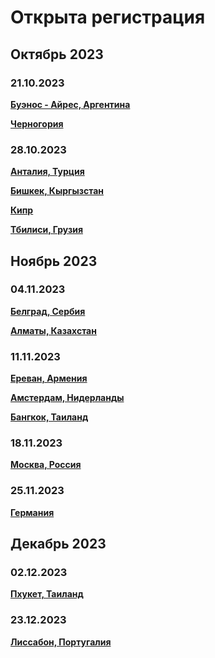 # Открыта регистрация

## Октябрь 2023

### 21.10.2023

**[Буэнос - Айрес, Аргентина](/./upcoming-events/argentina.md)**

**[Черногория](/./upcoming-events/montenegro.md)**

### 28.10.2023

**[Анталия, Турция](/./upcoming-events/Antalya-28.10.2023.md)**

**[Бишкек, Кыргызстан](/./upcoming-events/bishkek.md)**

**[Кипр](/./upcoming-events/cyprus.md)**

**[Тбилиси, Грузия](/./upcoming-events/tbilisi.md)**

## Ноябрь 2023

### 04.11.2023

**[Белград, Сербия](/./upcoming-events/Belgrade.md)**

**[Алматы, Казахстан](/./upcoming-events/almaty-04.11.2023.md)**

### 11.11.2023

**[Ереван, Армения](/./upcoming-events/Yerevan.md)**

**[Амстердам, Нидерланды](/./upcoming-events/amsterdam-11.11.2023.md)**

**[Бангкок, Таиланд](/./upcoming-events/bangkok.md)**

### 18.11.2023

**[Москва, Россия](/./reworked-upcoming-events/moscow.md)**

### 25.11.2023

**[Германия](/./upcoming-events/germany.md)**

## Декабрь 2023

### 02.12.2023

**[Пхукет, Таиланд](/./upcoming-events/phuket.md)**

### 23.12.2023

**[Лиссабон, Португалия](/./upcoming-events/Portugal.md)**
